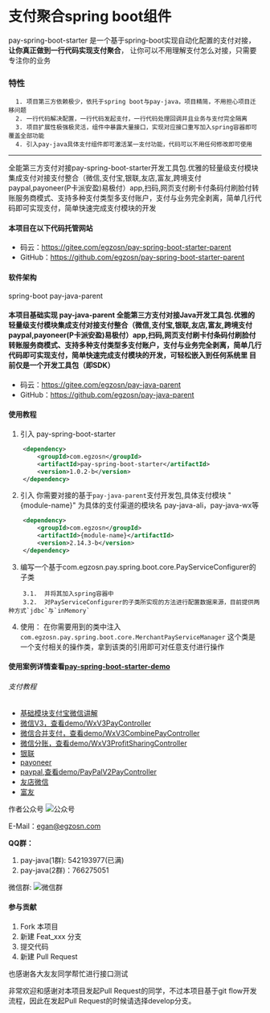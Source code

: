  # 支付聚合spring boot组件
pay-spring-boot-starter 是一个基于spring-boot实现自动化配置的支付对接， **让你真正做到一行代码实现支付聚合**， 让你可以不用理解支付怎么对接，只需要专注你的业务 


 ### 特性
      1. 项目第三方依赖极少，依托于spring boot与pay-java，项目精简，不用担心项目迁移问题
      2. 一行代码解决配置，一行代码发起支付，一行代码处理回调并且业务与支付完全隔离
      3. 项目扩展性极强极灵活，组件中暴露大量接口，实现对应接口重写加入spring容器即可覆盖全部功能
      4. 引入pay-java具体支付组件即可激活某一支付功能，代码可以不用任何修改即可使用

---
全能第三方支付对接pay-spring-boot-starter开发工具包.优雅的轻量级支付模块集成支付对接支付整合（微信,支付宝,银联,友店,富友,跨境支付paypal,payoneer(P卡派安盈)易极付）app,扫码,网页支付刷卡付条码付刷脸付转账服务商模式、支持多种支付类型多支付账户，支付与业务完全剥离，简单几行代码即可实现支付，简单快速完成支付模块的开发
 


#### 本项目在以下代码托管网站
* 码云：https://gitee.com/egzosn/pay-spring-boot-starter-parent
* GitHub：https://github.com/egzosn/pay-spring-boot-starter-parent

#### 软件架构
spring-boot  pay-java-parent

#### 本项目基础实现 pay-java-parent 全能第三方支付对接Java开发工具包.优雅的轻量级支付模块集成支付对接支付整合（微信,支付宝,银联,友店,富友,跨境支付paypal,payoneer(P卡派安盈)易极付）app,扫码,网页支付刷卡付条码付刷脸付转账服务商模式、支持多种支付类型多支付账户，支付与业务完全剥离，简单几行代码即可实现支付，简单快速完成支付模块的开发，可轻松嵌入到任何系统里 目前仅是一个开发工具包（即SDK）
* 码云：https://gitee.com/egzosn/pay-java-parent
* GitHub：https://github.com/egzosn/pay-java-parent


#### 使用教程

1. 引入 pay-spring-boot-starter
```xml
    <dependency>
        <groupId>com.egzosn</groupId>
        <artifactId>pay-spring-boot-starter</artifactId>
        <version>1.0.2-b</version>
    </dependency>
```
2. 引入 你需要对接的基于`pay-java-parent`支付开发包,具体支付模块 "{module-name}" 为具体的支付渠道的模块名 pay-java-ali，pay-java-wx等

```xml
    <dependency>
        <groupId>com.egzosn</groupId>
        <artifactId>{module-name}</artifactId>
        <version>2.14.3-b</version>
    </dependency>

```
3. 编写一个基于com.egzosn.pay.spring.boot.core.PayServiceConfigurer的子类 
```
    3.1.  并将其加入spring容器中
    3.2.  对PayServiceConfigurer的子类所实现的方法进行配置数据来源，目前提供两种方式`jdbc`与`inMemory`

```

    
4. 使用： 在你需要用到的类中注入 `com.egzosn.pay.spring.boot.core.MerchantPayServiceManager`  这个类是一个支付相关的操作类，拿到该类的引用即可对任意支付进行操作

#### 使用案例详情查看[pay-spring-boot-starter-demo](pay-spring-boot-starter-demo?dir=1&filepath=pay-spring-boot-starter-demo)


###### 支付教程 

 * [基础模块支付宝微信讲解](https://gitee.com/egzosn/pay-java-parent/wikis/Home)
 * [微信V3，查看demo/WxV3PayController](https://gitee.com/egzosn/pay-java-parent/blob/develop/pay-java-demo/)
 * [微信合并支付，查看demo/WxV3CombinePayController](https://gitee.com/egzosn/pay-java-parent/blob/develop/pay-java-demo/)
 * [微信分账，查看demo/WxV3ProfitSharingController](https://gitee.com/egzosn/pay-java-parent/blob/develop/pay-java-demo/)
 * [银联](https://gitee.com/egzosn/pay-java-parent/blob/develop/pay-java-union?dir=1&filepath=pay-java-union)
 * [payoneer](https://gitee.com/egzosn/pay-java-parent/blob/develop/pay-java-payoneer?dir=1&filepath=pay-java-payoneer)
 * [paypal,查看demo/PayPalV2PayController](https://gitee.com/egzosn/pay-java-parent/blob/develop/pay-java-demo/)
 * [友店微信](https://gitee.com/egzosn/pay-java-parent/blob/develop/pay-java-wx-youdian?dir=1&filepath=pay-java-youdian)
 * [富友](https://gitee.com/egzosn/pay-java-parent/blob/develop/pay-java-fuiou?dir=1&filepath=pay-java-fuiou)


作者公众号
![公众号](https://egzosn.gitee.io/pay-java-parent/gzh.png "gzh.png")

E-Mail：egan@egzosn.com

 **QQ群：** 


1. pay-java(1群): 542193977(已满)
2. pay-java(2群)：766275051


微信群: 
![微信群](https://egzosn.gitee.io/pay-java-parent/wx.jpg "wx.jpg")




#### 参与贡献

1. Fork 本项目
2. 新建 Feat_xxx 分支
3. 提交代码
4. 新建 Pull Request


也感谢各大友友同学帮忙进行接口测试

非常欢迎和感谢对本项目发起Pull Request的同学，不过本项目基于git flow开发流程，因此在发起Pull Request的时候请选择develop分支。

